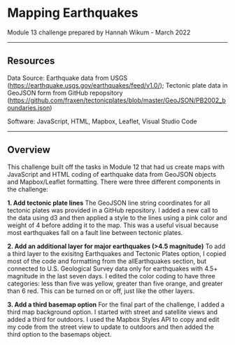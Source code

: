 # Mapping Earthquakes
Module 13 challenge prepared by Hannah Wikum - March 2022
___
## Resources
Data Source: Earthquake data from USGS (https://earthquake.usgs.gov/earthquakes/feed/v1.0/); Tectonic plate data in GeoJSON form from GitHub repopsitory (https://github.com/fraxen/tectonicplates/blob/master/GeoJSON/PB2002_boundaries.json)

Software: JavaScript, HTML, Mapbox, Leaflet, Visual Studio Code
___
## Overview
This challenge built off the tasks in Module 12 that had us create maps with JavaScript and HTML coding of earthquake data from GeoJSON objects and Mapbox/Leaflet formatting. There were three different components in the challenge:
  
  **1. Add tectonic plate lines**
  The GeoJSON line string coordinates for all tectonic plates was provided in a GitHub repository. I added a new call to the data using d3 and then applied a style to the lines using a pink color and weight of 4 before adding it to the map. This was a useful visual because most earthquakes fall on a fault line between tectonic plates.
  
  **2. Add an additional layer for major earthquakes (>4.5 magnitude)**
  To add a third layer to the exisitng Earthquakes and Tectonic Plates option, I copied most of the code and formatting from the allEarthquakes section, but connected to U.S. Geological Survey data only for earthquakes with 4.5+ magnitude in the last seven days. I edited the color coding to have three categories: less than five was yellow, greater than five orange, and greater than 6 red. This can be turned on or off, just like the other layers.
  
  **3. Add a third basemap option**
  For the final part of the challenge, I added a third map background option. I started with street and satellite views and added a third for outdoors. I used the Mapbox Styles API to copy and edit my code from the street view to update to outdoors and then added the third option to the basemaps object.
  
  
